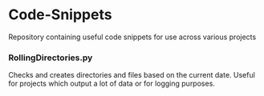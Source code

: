# Code-Snippets
Repository containing useful code snippets for use across various projects







### RollingDirectories.py

Checks and creates directories and files based on the current date.  Useful for projects which output a lot of data or for logging purposes.
